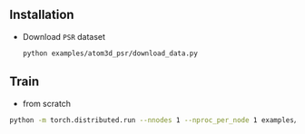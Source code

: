 

## Installation

- Download `PSR` dataset

    ```bash
    python examples/atom3d_psr/download_data.py
    ``` 


## Train 
* from scratch
```bash
python -m torch.distributed.run --nnodes 1 --nproc_per_node 1 examples/atom3d_psr/main_psr_dist.py --cfg cfgs/atom3d_psr/vit.yaml
```

